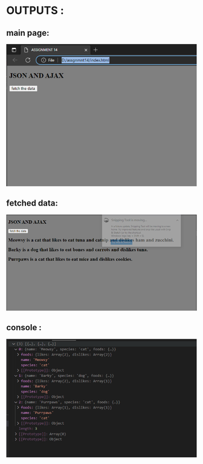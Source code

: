 <h1>OUTPUTS : </h1>

<h2>main page: </h2>

![alt text](scrnShots/mainPage.PNG)

<h2>fetched data: </h2>

![alt text](scrnShots/output.PNG)


<h2>console : </h2>

![alt text](scrnShots/console.PNG)
